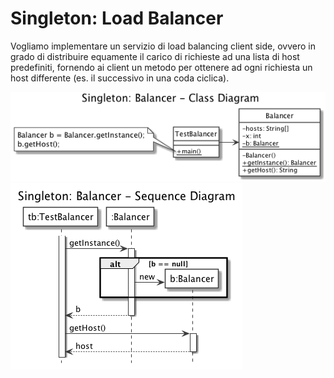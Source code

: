 # Singleton: Load Balancer

Vogliamo implementare un servizio di load balancing client side, ovvero in grado di distribuire equamente il carico di richieste ad una lista di host predefiniti, fornendo ai client un metodo per ottenere ad ogni richiesta un host differente (es. il successivo in una coda ciclica).

![Diagramma delle Classi](uml/class_diagram.png)
![Diagramma di Sequenza](uml/sequence_diagram.png)
